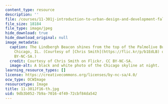 ```yaml
---
content_type: resource
description: ''
file: /courses/11-301j-introduction-to-urban-design-and-development-fall-2016/9db3b0527b9a70164f4972cbf84da542_11-301Jf16-th.jpg
file_size: 18184
file_type: image/jpeg
hide_download: true
hide_download_original: null
image_metadata:
  caption: The Lindbergh Beacon shines from the top of the Palmolive Building in downtown
    Chicago, IL. (Courtesy of [Chris Smith](https://flic.kr/p/b1EdLB) on Flickr. CC
    BY-NC-SA.)
  credit: Courtesy of Chris Smith on Flickr. CC BY-NC-SA.
  image-alt: A black and white photo of the Chicago skyline at night.
learning_resource_types: []
license: https://creativecommons.org/licenses/by-nc-sa/4.0/
ocw_type: OCWImage
resourcetype: Image
title: 11-301Jf16-th.jpg
uid: 9db3b052-7b9a-7016-4f49-72cbf84da542
---
```

